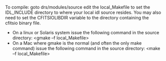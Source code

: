 To compile:
goto drs/modules/source
edit the local_Makefile to set the IDL_INCLUDE directory to where your local idl source resides. You may also need to set the CFITSIOLIBDIR variable to the directory containing the cfitsio binary file.

* On a linux or Solaris system issue the following command in the source directory:
<gmake –f local_Makefile>
* On a Mac where gmake is the normal (and often the only make command) issue the following command in the source directory:
<make –f local_Makefile>